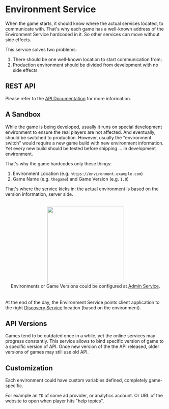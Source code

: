 # Environment Service
When the game starts, it should know where the actual services located, to communicate with. 
That's why each game has a well-known address of the 
Environment Service hardcoded in it. 
So other services can move without side effects.

This service solves two problems:

1. There should be one well-known location to start communication from;
2. Production environment should be divided from development with no side effects

## REST API
Please refer to the <a href="doc/API.md">API Documentation</a> for more information.

## A Sandbox
While the game is being developed, usually it runs on special development environment to ensure the real players are not affected. And eventually, should be switched to production. However, usually the "environment switch" would require a new game build with new environment information. Yet every new build should be tested before shipping ... in development environment.

That's why the game hardcodes only these things:

1. Environment Location (e.g. `https://environment.example.com`)
2. Game Name (e.g. `thegame`) and Game Version (e.g. `1.0`)

That's where the service kicks in: the actual environment is based on the version information, server side.
<br><br>
<div align="center"><img src="https://cloud.githubusercontent.com/assets/1666014/22352370/8214fb22-e424-11e6-80d6-f1ba3c863dc9.png" height="241"/>
<br>
Environments or Game Versions could be configured at <a href="https://github.com/anthill-platform/anthill-admin">Admin Service</a>.
</div>
<br><br>
At the end of the day, the Environment Service points client application to the right <a href="https://github.com/anthill-platform/anthill-discovery">Discovery Service</a> location (based on the environment).

## API Versions
Games tend to be outdated once in a while, yet the online services may progress constantly.
This service allows to bind specific version of game to a specific version of API.
Once new version of the the API released, older versions of games may still use old API.

## Customization
Each environment could have custom variables defined, completely game-specific.

For example an `ID` of some ad provider, or analytics account.
Or URL of the website to open when player hits "help topics".

